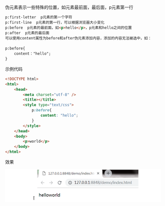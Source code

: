 伪元素表示一些特殊的位置，如元素最前面，最后面，p元素第一行

```html
p:first-letter  p元素的第一个字符
p:first-line  p元素的第一行，可以根据浏览器大小变化
p:before  p元素的最前面，如<p>hello</p>，p元素和hello之间的位置
p:after  p元素的最后面
可以使用content属性为before和after伪元素添加内容，添加的内容无法被选中，如：

p:before{
	content："hello";
}
```

示例代码

```html
<!DOCTYPE html>
<html>
	<head>
		<meta charset="utf-8" />
		<title></title>
		<style type="text/css">
			p:before{
				content: "hello";
			}
		</style>
	</head>
	<body>
		<p>world</p>
	</body>
</html>
```

效果

![1560475008549](images/1560475008549.png)
